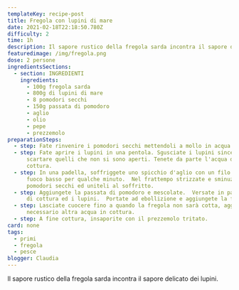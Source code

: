 ```yaml
---
templateKey: recipe-post
title: Fregola con lupini di mare
date: 2021-02-18T22:18:50.780Z
difficulty: 2
time: 1h
description: Il sapore rustico della fregola sarda incontra il sapore delicato dei lupini.
featuredimage: /img/fregola.png
dose: 2 persone
ingredientsSections:
  - section: INGREDIENTI
    ingredients:
      - 100g fregola sarda
      - 800g di lupini di mare
      - 8 pomodori secchi
      - 150g passata di pomodoro
      - aglio
      - olio
      - pepe
      - prezzemolo
preparationSteps:
  - step: Fate rinvenire i pomodori secchi mettendoli a mollo in acqua fredda.
  - step: Fate aprire i lupini in una pentola. Sgusciate i lupini sincerandovi di
      scartare quelli che non si sono aperti. Tenete da parte l'acqua di
      cottura.
  - step: In una padella, soffriggete uno spicchio d'aglio con un filo d'olio a
      fuoco basso per qualche minuto.  Nel frattempo strizzate e sminuzzate i
      pomodori secchi ed uniteli al soffritto.
  - step: Aggiungete la passata di pomodoro e mescolate.  Versate in padella l'aqua
      di cottura ed i lupini.  Portate ad ebollizione e aggiungete la fregola.
  - step: Lasciate cuocere fino a quando la fregola non sarà cotta, aggiungendo se
      necessario altra acqua in cottura.
  - step: A fine cottura, insaporite con il prezzemolo tritato.
card: none
tags:
  - primi
  - fregola
  - pesce
blogger: Claudia
---
```

Il sapore rustico della fregola sarda incontra il sapore delicato dei lupini.